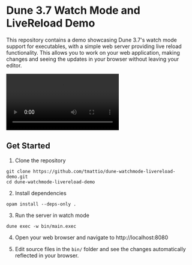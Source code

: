 # Dune 3.7 Watch Mode and LiveReload Demo

This repository contains a demo showcasing Dune 3.7's watch mode support for
executables, with a simple web server providing live reload functionality. This
allows you to work on your web application, making changes and seeing the
updates in your browser without leaving your editor.

![Demo Video](./demo.mov)

## Get Started

1. Clone the repository

```
git clone https://github.com/tmattio/dune-watchmode-livereload-demo.git
cd dune-watchmode-livereload-demo
```

2. Install dependencies

```
opam install --deps-only .
```

3. Run the server in watch mode

```
dune exec -w bin/main.exec
```

4. Open your web browser and navigate to http://localhost:8080

5. Edit source files in the `bin/` folder and see the changes automatically reflected in your browser.

